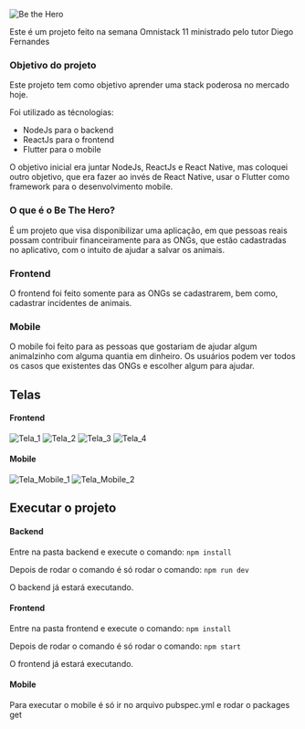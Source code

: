 ![Be the Hero](https://i.ibb.co/LJndbSt/logo-3x.png)

Este é um projeto feito na semana Omnistack 11 ministrado pelo tutor Diego Fernandes

### Objetivo do projeto

Este projeto tem como objetivo aprender uma stack poderosa no mercado hoje.

Foi utilizado as técnologias:

- NodeJs para o backend
- ReactJs para o frontend
- Flutter para o mobile

O objetivo inicial era juntar NodeJs, ReactJs e React Native, mas coloquei outro objetivo, que era fazer ao invés de React Native, usar o Flutter como framework para o desenvolvimento mobile.

### O que é o Be The Hero?

É um projeto que visa disponibilizar uma aplicação, em que pessoas reais possam contribuir financeiramente para as ONGs, que estão cadastradas no aplicativo, com o intuito de ajudar a salvar os animais.

### Frontend

O frontend foi feito somente para as ONGs se cadastrarem, bem como, cadastrar incidentes de animais.

### Mobile

O mobile foi feito para as pessoas que gostariam de ajudar algum animalzinho com alguma quantia em dinheiro. Os usuários podem ver todos os casos que existentes das ONGs e escolher algum para ajudar.

## Telas

#### Frontend

![Tela_1](https://i.ibb.co/5R5cH5B/Tela-1.png)
![Tela_2](https://i.ibb.co/7WC8gmb/Tela-2.png)
![Tela_3](https://i.ibb.co/LgF8RxY/Tela-3.png)
![Tela_4](https://i.ibb.co/RbPv81x/Tela-4.png)

#### Mobile

![Tela_Mobile_1](https://i.ibb.co/QHHjVgr/Tela-Mobile-1.png)
![Tela_Mobile_2](https://i.ibb.co/CP47CYR/Tela-Mobile-2.png)

## Executar o projeto

#### Backend

Entre na pasta backend e execute o comando:
`npm install`

Depois de rodar o comando é só rodar o comando:
`npm run dev`

O backend já estará executando.

#### Frontend

Entre na pasta frontend e execute o comando:
`npm install`

Depois de rodar o comando é só rodar o comando:
`npm start`

O frontend já estará executando.

#### Mobile

Para executar o mobile é só ir no arquivo pubspec.yml e rodar o packages get
